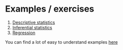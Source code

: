 # Examples / exercises

1. [Descriptive statistics](descriptive_stats.md)
2. [Inferential statistics](inferential_stats.md)
3. [Regression](regression.md)

You can find a lot of easy to understand examples [here](http://cogmaster-stats.github.io/python-cogstats/basic_statistics.html)
